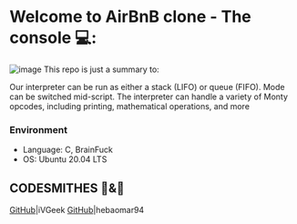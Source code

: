 # Welcome to AirBnB clone - The console 💻:
![image](https://s3.amazonaws.com/alx-intranet.hbtn.io/uploads/medias/2018/6/65f4a1dd9c51265f49d0.png?X-Amz-Algorithm=AWS4-HMAC-SHA256&X-Amz-Credential=AKIARDDGGGOUSBVO6H7D%2F20230209%2Fus-east-1%2Fs3%2Faws4_request&X-Amz-Date=20230209T202459Z&X-Amz-Expires=86400&X-Amz-SignedHeaders=host&X-Amz-Signature=11ed2b93b7a56857bed2183f0f838ac45f2de41e6089378fb2c84e726090c587)
This repo is just a summary to:

Our interpreter can be run as either a stack (LIFO) or queue (FIFO). Mode can be switched mid-script. 
The interpreter can handle a variety of Monty opcodes, including printing, mathematical operations, and more

### Environment
* Language: C, BrainFuck
* OS: Ubuntu 20.04 LTS

## CODESMITHES 🦊&🌻

[GitHub](https://github.com/iVGeek)|iVGeek
[GitHub](https://github.com/hebaomar94)|hebaomar94


